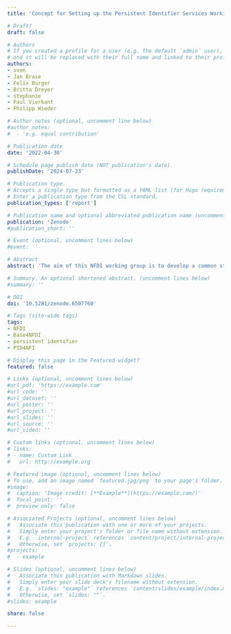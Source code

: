 ```yaml
---
title: 'Concept for Setting up the Persistent Identifier Services Working Group in the NFDI Section "Common Infrastructures"'

# Draft?
draft: false

# Authors
# If you created a profile for a user (e.g. the default `admin` user), write the username (folder name) here
# and it will be replaced with their full name and linked to their profile.
authors:
- sven
- Jan Brase
- Felix Burger
- Britta Dreyer
- stephanie
- Paul Vierkant
- Philipp Wieder

# Author notes (optional, uncomment line below)
#author_notes:
#  - 'e.g. equal contribution'

# Publication date
date: '2022-04-30'

# Schedule page publish date (NOT publication's date).
publishDate: '2024-07-23'

# Publication type.
# Accepts a single type but formatted as a YAML list (for Hugo requirements).
# Enter a publication type from the CSL standard.
publication_types: ['report']

# Publication name and optional abbreviated publication name (uncomment line below).
publication: 'Zenodo'
#publication_short: ''

# Event (optional, uncomment lines below)
#event: ''

# Abstract
abstract: 'The aim of this NFDI working group is to develop a common strategy for the implementation and extension of PID services that is closely aligned with the needs of NFDI consortia. Resulting solutions should enable FAIR research workflows balancing out generic metadata requirements for PIDs that maximise resource discoverability on the one hand and subject-specific needs on the other. At the technical level, the partners want to realise interoperability between PID types and established systems and build on a high level of maturity here; jointly developed services should be able to be rolled out for the entire NFDI.'

# Summary. An optional shortened abstract. (uncomment lines below)
#summary: ''

# DOI
doi: '10.5281/zenodo.6507760'

# Tags (site-wide tags)
tags:
- NFDI
- Base4NFDI
- persistent identifier
- PID4NFI

# Display this page in the Featured widget?
featured: false

# Links (optional, uncomment lines below)
#url_pdf: 'https://example.com'
#url_code: ''
#url_dataset: ''
#url_poster: ''
#url_project: ''
#url_slides: ''
#url_source: ''
#url_video: ''

# Custom links (optional, uncomment lines below)
# links:
# - name: Custom Link
#   url: http://example.org

# Featured image (optional, uncomment lines below)
# To use, add an image named `featured.jpg/png` to your page's folder.
#image:
#  caption: 'Image credit: [**Example**](https://example.com/)'
#  focal_point: ''
#  preview_only: false

# Associated Projects (optional, uncomment lines below)
#   Associate this publication with one or more of your projects.
#   Simply enter your project's folder or file name without extension.
#   E.g. `internal-project` references `content/project/internal-project/index.md`.
#   Otherwise, set `projects: []`.
#projects:
#  - example

# Slides (optional, uncomment lines below)
#   Associate this publication with Markdown slides.
#   Simply enter your slide deck's filename without extension.
#   E.g. `slides: "example"` references `content/slides/example/index.md`.
#   Otherwise, set `slides: ""`.
#slides: example

share: false

---
```

